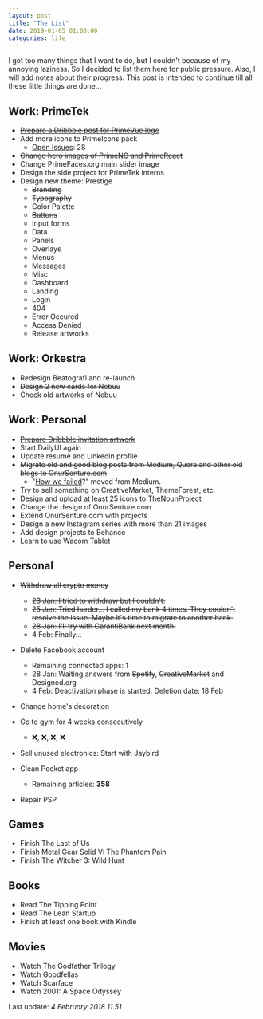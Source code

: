 ```yaml
---
layout: post		
title: "The List"		
date: 2019-01-05 01:00:00		
categories: life
---
```


I got too many things that I want to do, but I couldn't because of my annoying laziness. So I decided to list them here for public pressure. Also, I will add notes about their progress. This post is intended to continue till all these little things are done... 

## Work: PrimeTek
- [~~Prepare a Dribbble post for PrimeVue logo~~](https://dribbble.com/shots/5906210-PrimeVue-Logo)
- Add more icons to PrimeIcons pack
    - [Open Issues](https://github.com/primefaces/primeicons/issues): 28
- ~~Change hero images of [PrimeNG](https://github.com/primefaces/primeng/commit/ff9f8a2442da44f8ba00447b174f0d34e1c10e89) and [PrimeReact](https://github.com/primefaces/primereact/commit/c8b756e4281cfaf8448553d7410a1fefd1099e7e)~~
- Change PrimeFaces.org main slider image
- Design the side project for PrimeTek interns
- Design new theme: Prestige
    - ~~Branding~~
    - ~~Typography~~
    - ~~Color Palette~~
    - ~~Buttons~~
    - Input forms
    - Data
    - Panels
    - Overlays
    - Menus
    - Messages
    - Misc
    - Dashboard
    - Landing
    - Login
    - 404
    - Error Occured
    - Access Denied
    - Release artworks

## Work: Orkestra
- Redesign Beatografi and re-launch
- ~~Design 2 new cards for Nebuu~~
- Check old artworks of Nebuu

## Work: Personal
- [~~Prepare Dribbble invitation artwork~~](https://dribbble.com/shots/5922276-2x-Dribbble-Invites)
- Start DailyUI again
- Update resume and Linkedin profile
- ~~Migrate old and good blog posts from Medium, Quora and other old blogs to OnurSenture.com~~
    - "[How we failed](https://onursenture.com/2014/03/how-we-failed)?" moved from Medium.
- Try to sell something on CreativeMarket, ThemeForest, etc.
- Design and upload at least 25 icons to TheNounProject
- Change the design of OnurSenture.com
- Extend OnurSenture.com with projects
- Design a new Instagram series with more than 21 images
- Add design projects to Behance
- Learn to use Wacom Tablet

## Personal
- ~~Withdraw all crypto money~~
    - ~~23 Jan: I tried to withdraw but I couldn't.~~
    - ~~25 Jan: Tried harder... I called my bank 4 times. They couldn't resolve the issue. Maybe it's time to migrate to another bank.~~
    - ~~28 Jan: I'll try with GarantiBank next month.~~
    - ~~4 Feb: Finally...~~ 

- Delete Facebook account
    - Remaining connected apps: **1**
    - 28 Jan: Waiting answers from ~~Spotify~~, ~~CreativeMarket~~ and Designed.org
    - 4 Feb: Deactivation phase is started. Deletion date: 18 Feb
- Change home's decoration
- Go to gym for 4 weeks consecutively
    - ❌, ❌, ❌, ❌
- Sell unused electronics: Start with Jaybird
- Clean Pocket app
    - Remaining articles: **358**
- Repair PSP

## Games
- Finish The Last of Us
- Finish Metal Gear Solid V: The Phantom Pain
- Finish The Witcher 3: Wild Hunt

## Books
- Read The Tipping Point
- Read The Lean Startup
- Finish at least one book with Kindle

## Movies
- Watch The Godfather Trilogy
- Watch Goodfellas
- Watch Scarface
- Watch 2001: A Space Odyssey

Last update: *4 February 2018 11.51*